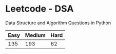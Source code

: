 # Leetcode - DSA

Data Structure and Algorithm Questions in Python

| Easy   |  Medium  | Hard |
|--------|----------|------|
|   135  |    193   |  62  |

